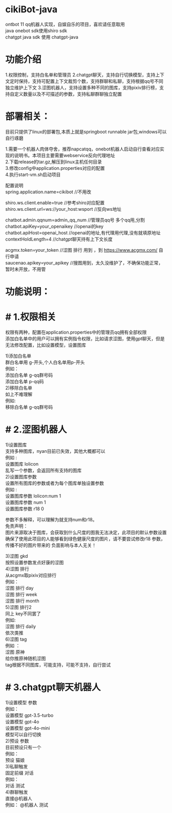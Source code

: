 # cikiBot-java
ontbot 11 qq机器人实现，自娱自乐的项目，喜欢请任意取用  
java onebot sdk使用shiro sdk  
chatgpt java sdk 使用 chatgpt-java    

# 功能介绍
1.权限控制，支持白名单和管理员
2.chatgpt聊天，支持自行切换模型，支持上下文定时保持，支持可配置上下文裁剪个数，支持群聊和私聊，支持根据qq号不同独立维护上下文
3.涩图机器人，支持设置多种不同的图库，支持pixiv排行榜，支持自定义数量以及不可描述的参数，支持私聊群聊独立配置

# 部署相关：  
目前只提供了linux的部署包,本质上就是springboot runnable jar包,windows可以自行琢磨  

1.需要一个机器人肉体夺舍，推荐napcatqq，onebot机器人启动自行查看对应实现的说明书。本项目主要需要webservice反向代理地址  
2.下载release的tar.gz,解压到linux主机任何目录  
3.修改config中application.properties对应的配置  
4.执行start-vm.sh启动项目  

配置说明  
spring.application.name=cikibot  //不用改  

shiro.ws.client.enable=true  //参考shiro对应配置  
shiro.ws.client.url=ws://your_host:wsport  //反向ws地址  

chatbot.admin.qqnum=admin_qq_num  //管理员qq号 多个qq用,分割  
chatbot.apiKey=your_openaikey    //openai的key  
chatbot.apiHost=openai_host     //openai的地址,有代理用代理,没有就填原地址  
contextHoldLength=4      //chatgpt聊天持有上下文长度  

acgmx.token=your_token  //涩图 排行 用到 ，到  https://www.acgmx.com/ 自行申请  
saucenao.apikey=your_apikey  //搜图用到，太久没维护了，不确保功能正常，暂时未开放，不用管  

# 功能说明：  
# # 1.权限相关  
权限有两种，配置在application.properties中的管理员qq拥有全部权限  
添加白名单中的用户可以拥有实例指令权限，比如请求涩图，使用gpt聊天，但是无法修改配置，比如设置模型，设置图库  

 1)添加白名单  
      群白名单用 g-开头,个人白名单用p-开头  
      例如：  
        添加白名单 g-qq群号码  
        添加白名单 p-qq码  
 2)移除白名单  
      如上不难理解  
      例如:  
        移除白名单 g-qq群号码  
    
  
# # 2.涩图机器人  
 1)设置图库  
   支持多种图库，nyan目前已失效，其他大概都可以  
   例如 :  
    设置图库 lolicon  
    乱写一个参数，会返回所有支持的图库  
 2)设置图库参数   
   设置所有图库的参数或者为每个图库单独设置参数  
   例如 :  
    设置图库参数 lolicon:num 1  
    设置图库参数 num 1  
    设置图库参数 r18 0  

  参数不多解释，可以理解为就支持num和r18。  
  免责声明：  
    图片来源取决于图库，会获取到什么尺度的图我无法决定，此项目的默认参数设置确保了使用此项目的人能够看到绿色健康尺度的图片，请不要尝试修改r18 参数，传播不好的图片带来的     负面影响与本人无关！  

3)涩图 gkd  
   按照设置参数发点好康的涩图  
4)涩图 排行  
   从acgmx取pixiv对应排行  
   例如：  
    涩图 排行 day  
    涩图 排行 week  
    涩图 排行 month  
5)涩图 排行2  
  同上 key不同罢了  
    例如:  
    涩图 排行 daily  
   依次类推  
6)涩图 tag  
  例如 ：  
    涩图 原神  
   给你推原神随机涩图  
   tag根据不同图库，可能支持，可能不支持，自行尝试  


# # 3.chatgpt聊天机器人  
 1)设置模型 参数  
      例如：  
           设置模型 gpt-3.5-turbo  
           设置模型 gpt-4o  
           设置模型 gpt-4o-mini  
      模型可以自行切换  
 2)预设 参数  
      目前预设只有一个   
      例如：  
        预设 猫娘  
 3)私聊触发  
     固定前缀  对话   
     例如：  
        对话 测试  
 4)群聊触发  
     直接@机器人  
     例如：
       @机器人 测试

     

